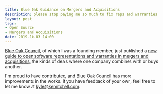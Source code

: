 ```yaml
---
title: Blue Oak Guidance on Mergers and Acquisitions
description: please stop paying me so much to fix reps and warranties
layout: post
tags:
- Open Source
- Mergers and Acquisitions
date: 2019-10-03 14:00
---
```


[Blue Oak Council](https://blueoakcouncil.org), of which I was a founding member, just published a [new guide to open software representations and warranties in mergers and acquisitions](http://localhost:4000/mergers-and-acquisitions), the kinds of deals where one company combines with or buys another.

I'm proud to have contributed, and Blue Oak Council has more improvements in the works.  If you have feedback of your own, feel free to let me know at [kyle@kemitchell.com](mailto:kyle@kemitchell.com).
